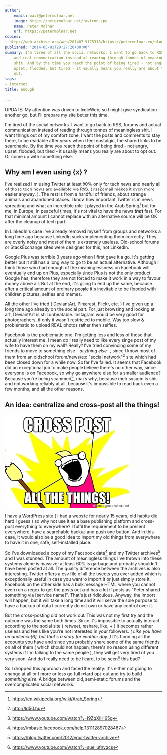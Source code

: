 ```yaml
---
author:
    email: mail@petermolnar.net
    image: https://petermolnar.net/favicon.jpg
    name: Peter Molnar
    url: https://petermolnar.net
copies:
- http://web.archive.org/web/20140719175318/https://petermolnar.eu/blog/after-facebook/
published: '2014-05-01T20:27:20+00:00'
summary: I'm tired of all the social networks. I want to go back to RSS, forums
    and real communication instead of reading through tonnes of meaningless
    shit. And by the time you reach the point of being tired - not angry,
    upset, flooded, but tired - it usually means you really are about to opt
    out.
tags:
- internet
title: enough

---
```


<ins datetime="2014-05-05T15:06:19+00:00">
</ins>
UPDATE: My attention was driven to IndieWeb, so I might give syndication
another go, but I'll prepare my site better this time.

I'm tired of the social networks. I want to go back to RSS, forums and
actual communication instead of reading through tonnes of meaningless
shit. I want things out of my comfort zone, I want the posts and
comments to stay there, to be readable after years when I feel
nostalgic, the shared links to be searchable. By the time you reach the
point of being tired - not angry, upset, flooded, but tired - it usually
means you really are about to opt out. Or come up with something else.

## Why am I even using {x} ?

I've realized I'm using Twitter at least 90% only for tech news and
nearly all of those tech news are available via RSS. ( rss2email makes
it even more easier anyway. ). The rest is from a handful of friends,
about strange animals and abandoned places. I know how important Twitter
is in news spreading and what an incredible role it played in the Arab
Spring[^1] but for me, in Europe, in peaceful times, it's not vital to
have the news ***that*** fast. For that minimal amount I cannot replace
with an alternative source will be OK after the cleanup of tech part.

In LinkedIn's case I've already removed myself from groups and networks
a long time ago because LinkedIn sucks implementing them correctly. They
are overly noisy and most of them is extremely useless. Old-school
forums or StackExchange sites were designed for this, not LinkedIn.

Google Plus was terrible 3 years ago when I first gave it a go. It's
getting better but it still has a long way to go to be an actual
alternative. Although I think those who had enough of the
meaninglessness on Facebook will eventually end up on Plus, especially
since Plus is not the only product Google has, therefore they are not
forced to make it work in a way to favour money above all. But at the
end, it's going to end up the same, because after a critical amount of
ordinary people it's inevitable to be flooded with children pictures,
selfies and memes.

All the other I've tried ( DeviantArt, Pinterest, Flickr, etc. ) I've
given up a long time ago already on the social part. For just browsing
and looking at art, DeviantArt is still unbeatable. Instagram would be
very good for photographers, if only it wasn't restricted to mobile. Way
too slow & problematic to upload REAL photos rather then selfies.

Facebook is the problematic one. I'm getting less and less of those that
actually interest me. I mean do I really need to like every singe post
of my wife to have them on my wall? Really? I've tried convincing some
of my friends to move to something else - *anything else* -, since I
know most of them from an oldschool forum/news/etc "social network"[^2]
site which had been closed down for a while now. So far I've failed. It
seems that Facebook did an exceptional job to make people believe
there's no other way, since everyone is on Facebook, so why go anywhere
else for a smaller audience? Because you're being scammed[^3], that's
why, because their system is shit and not working reliably at all,
because it's impossible to read back even a few months, and all the
other reasons.

## An idea: centralize and cross-post all the things!

![cross-post-all-the-things](cross-post-all-the-things.jpg)

I have a WordPress site ( I had a website for nearly 15 years, old
habits die hard I guess ) so why not use it as a base publishing
platform and cross-post everything to everywhere? I fulfil the
requirement to be present everywhere, have a searchable backup and push
one button. And in this case, it would also be a good idea to import my
old things from everywhere to have it in one, safe, self-installed
place.

So I've downloaded a copy of my Facebook data[^4] and my Twitter
archives[^5] and I was stunned. The amount of meaningless things I've
thrown into these systems alone is massive; at least 60% is garbage and
probably shouldn't have been posted at all. The quality difference
between the archives is also interesting. Twitter offers a csv file of
all the tweets you ever added which is exceptionally useful in case you
want to import it or just simply store it. Facebook on the other side
has a bulk message HTML where you cannot even run a regex to get the
posts out and has a lot if posts as "Peter shared something via
\[service name\]". That's just ridiculous. Anyway, the import will
happen, but it will take a long time and it will serve the sole purpose
to have a backup of data I currently do not own or have any control over
it.

But the cross-posting did not work out. This was not my first try and
the outcome was the same both times. Since it's impossible to actually
interact according to the social site ( retweet, reshare, like, + ) it
becomes rather useless and feels like you're not interested in your
followers. *( Like you have an audience\[6\], but that's a story for
another day. )* It's flooding all the accounts you have and since you
probably share some of the same friends on all of them ( which should
not happen; there's no reason using different systems if I'm talking to
the same people ), they will get very tired of you very soon. And do I
really need to be heard, to be seen[^6] this bad?

So I dropped this approach and faced the reality: it's either not going
to change at all or I more or less
<del datetime="2014-05-01T18:24:38+00:00">go full retard</del> opt-out
and try to build *something else*. A bridge between old, semi-static
forums and the overcomplicated social networks.

[^1]: <https://en.wikipedia.org/wiki/Arab_Spring>

[^2]: <http://ld50.hu>

[^3]: <https://www.youtube.com/watch?v=l9ZqXlHl65g>

[^4]: <https://mbasic.facebook.com/help/131112897028467>

[^5]: <https://blog.twitter.com/2012/your-twitter-archive>

[^6]: <https://www.youtube.com/watch?v=sue_ufnvqcs>